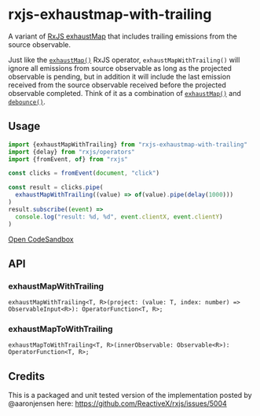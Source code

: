 # rxjs-exhaustmap-with-trailing

A variant of [RxJS exhaustMap](https://rxjs.dev/api/operators/exhaustMap) that includes trailing emissions from the source observable.

Just like the [`exhaustMap()`](https://rxjs.dev/api/operators/exhaustMap) RxJS operator, `exhaustMapWithTrailing()` will ignore all emissions from source observable as long as the projected observable is pending, but in addition it will include the last emission received from the source observable received before the projected observable completed. Think of it as a combination of [`exhaustMap()`](https://rxjs.dev/api/operators/exhaustMap) and [`debounce()`](https://rxjs.dev/api/operators/debounce).

## Usage

```js
import {exhaustMapWithTrailing} from "rxjs-exhaustmap-with-trailing"
import {delay} from "rxjs/operators"
import {fromEvent, of} from "rxjs"

const clicks = fromEvent(document, "click")

const result = clicks.pipe(
  exhaustMapWithTrailing((value) => of(value).pipe(delay(1000)))
)
result.subscribe((event) =>
  console.log("result: %d, %d", event.clientX, event.clientY)
)
```

[Open CodeSandbox](https://codesandbox.io/s/recursing-haibt-rd1l6?file=/index.js)

## API

### exhaustMapWithTrailing

```
exhaustMapWithTrailing<T, R>(project: (value: T, index: number) => ObservableInput<R>): OperatorFunction<T, R>;
```

### exhaustMapToWithTrailing

```
exhaustMapToWithTrailing<T, R>(innerObservable: Observable<R>): OperatorFunction<T, R>;
```

## Credits

This is a packaged and unit tested version of the implementation posted by @aaronjensen here: https://github.com/ReactiveX/rxjs/issues/5004
